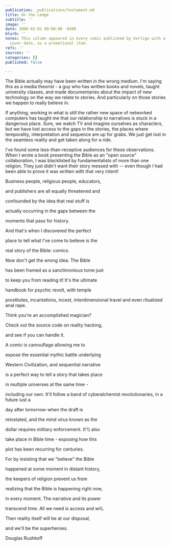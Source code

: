 ```yaml
---
publication: _publications/testament.md
title: On the Ledge
subtitle: ''
image: ''
date: 2006-02-01 00:00:00 -0500
blurb: ''
notes: This column appeared in every comic published by Vertigo with a February 2006
  cover date, as a promotional item.
refs: ''
sources: ''
categories: []
published: false

---
```

The Bible actually may have been written in the wrong medium. I'm saying this as a media theorist - a guy who has written books and novels, taught university classes, and made documentaries about the impact of new technology on the way we relate to stories. And particularly on those stories we happen to really believe in.

If anything, working in what is still the rather new space of networked computers has taught me that our relationship to narratives is stuck in a dangerous place. Sure, we watch TV and imagine ourselves as characters, but we have lost access to the gaps in the stories, the places where temporality, interpretation and sequence are up for grabs. We just get lost in the seamless reality and get taken along for a ride.

I've found some less-than-receptive audiences for these observations. When I wrote a book presenting the Bible as an "open source" collaboration, I was blacklisted by fundamentalists of more than one religion. They just didn't want their story messed with -- even though I had been able to prove it was written with that very intent!

Business people, religious people, educators,

and publishers are all equally threatened and

confounded by the idea that real stuff is

actually occurring in the gaps between the

moments that pass for history.

And that's when I discovered the perfect

place to tell what I've come to believe is the

real story of the Bible: comics.

Now don't get the wrong idea. The Bible

has been framed as a sanctimonious tome just

to keep you from reading it! It's the ultimate

handbook for psychic revolt, with temple

prostitutes, incantations, incest, interdimensional travel and even ritualized anal rape.

Think you're an accomplished magician?

Check out the source code on reality hacking,

and see if you can handle it.

A comic is camouflage allowing me to

expose the essential mythic battle underlying

Western Civilization, and sequential narrative

is a perfect way to tell a story that takes p\\ace

in multiple universes at the same time -

including our own. It'll follow a band of cyberalchemist revolutionaries, in a future iust a

day after tomorrow-when the draft is

reinstated, and the mind virus known as the

dollar requires military enforcement. It'\\\\ also

take place in Bible time - exposing how this

plot has been recurring for centuries.

For by insisting that we "believe" the Bible

happened at some moment in distant history,

the keepers of religion prevent us from

realizing that the Bible is happening right now,

in every moment. The narrative and its power

transcend time. All we need is access and wi\\\\.

Then reality itself will be at our disposal,

and we'll be the superheroes.

Douglas Rushkoff